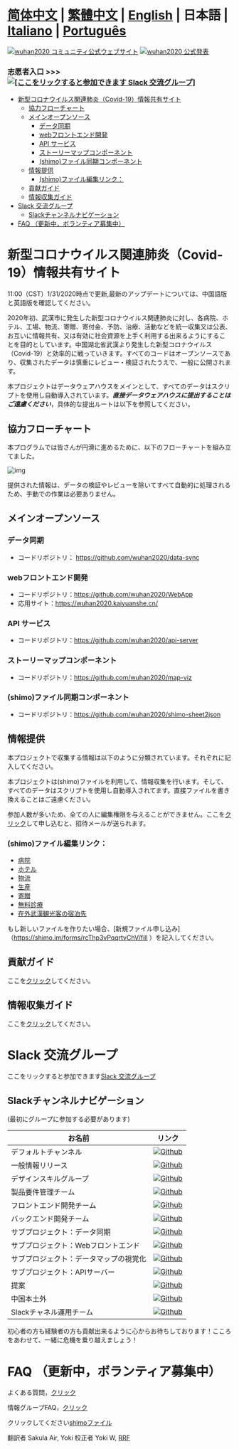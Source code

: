 # [简体中文](./README.md) | [繁體中文](./README_TW.md) | [English](./README_EN.md) | 日本語 | [Italiano](./README_IT.md) | [Português](./README_PT.md) <!-- omit in toc -->

[![wuhan2020 コミュニティ公式ウェブサイト](https://img.shields.io/badge/wuhan2020-コミュニティ公式ウェブサイト-green.svg?style=for-the-badge&colorB=red)](http://community.wuhan2020.org.cn/ja-jp)
[![wuhan2020 公式発表](https://img.shields.io/badge/wuhan2020-公式発表-green.svg?style=for-the-badge&colorB=red)](http://community.wuhan2020.org.cn/ja-jp/blog/wuhan2020-official-announcement.html)

### 志愿者入口        >>> [![[ここをリックすると参加できます Slack 交流グループ]](https://img.shields.io/badge/slack-join-orange.svg)](https://join.slack.com/t/wuhan2020/shared_invite/enQtOTQxMTU4MzgyNTYwLWIxMTMyNWI4NWE2YTk3NGRjZGJhMjUzNmJhMjg1MDQ3OTEzNDE5NGY4MWFhMjRlYWU4MmE3ZGQyOGU4N2YwMzY)

- [新型コロナウイルス関連肺炎（Covid-19）情報共有サイト](#%e6%96%b0%e5%9e%8b%e3%82%b3%e3%83%ad%e3%83%8a%e3%82%a6%e3%82%a4%e3%83%ab%e3%82%b9%e9%96%a2%e9%80%a3%e8%82%ba%e7%82%8eCovid-19%e6%83%85%e5%a0%b1%e5%85%b1%e6%9c%89%e3%82%b5%e3%82%a4%e3%83%88)
  - [協力フローチャート](#%e5%8d%94%e5%8a%9b%e3%83%95%e3%83%ad%e3%83%bc%e3%83%81%e3%83%a3%e3%83%bc%e3%83%88)
  - [メインオープンソース](#%e3%83%a1%e3%82%a4%e3%83%b3%e3%82%aa%e3%83%bc%e3%83%97%e3%83%b3%e3%82%bd%e3%83%bc%e3%82%b9)
    - [データ同期](#%e3%83%87%e3%83%bc%e3%82%bf%e5%90%8c%e6%9c%9f)
    - [webフロントエンド開発](#web%e3%83%95%e3%83%ad%e3%83%b3%e3%83%88%e3%82%a8%e3%83%b3%e3%83%89%e9%96%8b%e7%99%ba)
    - [API サービス](#api-%e3%82%b5%e3%83%bc%e3%83%93%e3%82%b9)
    - [ストーリーマップコンポーネント](#%e3%82%b9%e3%83%88%e3%83%bc%e3%83%aa%e3%83%bc%e3%83%9e%e3%83%83%e3%83%97%e3%82%b3%e3%83%b3%e3%83%9d%e3%83%bc%e3%83%8d%e3%83%b3%e3%83%88)
    - [(shimo)ファイル同期コンポーネント](#shimo%e3%83%95%e3%82%a1%e3%82%a4%e3%83%ab%e5%90%8c%e6%9c%9f%e3%82%b3%e3%83%b3%e3%83%9d%e3%83%bc%e3%83%8d%e3%83%b3%e3%83%88)
  - [情報提供](#%e6%83%85%e5%a0%b1%e6%8f%90%e4%be%9b)
    - [(shimo)ファイル編集リンク：](#shimo%e3%83%95%e3%82%a1%e3%82%a4%e3%83%ab%e7%b7%a8%e9%9b%86%e3%83%aa%e3%83%b3%e3%82%af)
  - [貢献ガイド](#%e8%b2%a2%e7%8c%ae%e3%82%ac%e3%82%a4%e3%83%89)
  - [情報収集ガイド](#%e6%83%85%e5%a0%b1%e5%8f%8e%e9%9b%86%e3%82%ac%e3%82%a4%e3%83%89)
- [Slack 交流グループ](#slack-%e4%ba%a4%e6%b5%81%e3%82%b0%e3%83%ab%e3%83%bc%e3%83%97)
  - [Slackチャンネルナビゲーション](#slack%e3%83%81%e3%83%a3%e3%83%b3%e3%83%8d%e3%83%ab%e3%83%8a%e3%83%93%e3%82%b2%e3%83%bc%e3%82%b7%e3%83%a7%e3%83%b3)
- [FAQ （更新中，ボランティア募集中）](#faq-%e6%9b%b4%e6%96%b0%e4%b8%ad%e3%83%9c%e3%83%a9%e3%83%b3%e3%83%86%e3%82%a3%e3%82%a2%e5%8b%9f%e9%9b%86%e4%b8%ad)

# 新型コロナウイルス関連肺炎（Covid-19）情報共有サイト
11:00（CST）1/31/2020時点で更新,最新のアップデートについては、中国語版と英語版を確認してください。

2020年初、武漢市に発生した新型コロナウイルス関連肺炎に対し、各病院、ホテル、工場、物流、寄贈、寄付金、予防、治療、活動などを統一収集又は公表、お互いに情報共有、又は有効に社会資源を上手く利用する出来るようにすることを目的としています。中国湖北省武漢より発生した新型コロナウイルス（Covid-19）と効率的に戦っていきます。すべてのコードはオープンソースであり、収集されたデータは慎重にレビュー・検証されたうえで、一般に公開されます。

本プロジェクトはデータウェアハウスをメインとして、すべてのデータはスクリプトを使用し自動導入されています。**_直接データウェアハウスに提出することはご遠慮ください_**，具体的な提出ルートは以下を参照してください。

## 協力フローチャート

本プログラムでは皆さんが円滑に進めるために、以下のフローチャートを組み立てました。

![img](https://yokii.cn/i/en.jpg)

提供された情報は、データの検証やレビューを除いてすべて自動的に処理されるため、手動での作業は必要ありません。

## メインオープンソース

### データ同期

- コードリポジトリ： https://github.com/wuhan2020/data-sync

### webフロントエンド開発

- コードリポジトリ：https://github.com/wuhan2020/WebApp
- 応用サイト：https://wuhan2020.kaiyuanshe.cn/

### API サービス

- コードリポジトリ：https://github.com/wuhan2020/api-server

### ストーリーマップコンポーネント

- コードリポジトリ：https://github.com/wuhan2020/map-viz

### (shimo)ファイル同期コンポーネント

- コードリポジトリ：https://github.com/wuhan2020/shimo-sheet2json

## 情報提供

本プロジェクトで収集する情報は以下のように分類されています。それぞれに記入してください。

本プロジェクトは(shimo)ファイルを利用して、情報収集を行います。そして、すべてのデータはスクリプトを使用し自動導入されてます。直接ファイルを書き換えることはご遠慮ください。

参加人数が多いため、全ての人に編集権限を与えることができません。ここを[クリック](https://shimo.im/forms/YVJkGrGCWwQPTpqY/fill)して申し込むと、招待メールが送られます。

### (shimo)ファイル編集リンク：

- [病院](https://shimo.im/sheets/q6WP3DpKKgVW63Pr/4WbFN/ )
- [ホテル](https://shimo.im/sheets/Hd9C3QytrJK3RWxG/z1rye/)
- [物流](https://shimo.im/sheets/RTHXp3ghtKXY3GcC/MODOC/)
- [生産](https://shimo.im/sheets/pchvJ6ddyRHHdXtv/MODOC/)
- [寄贈](https://shimo.im/sheets/W3gxW6cwkYTDY6DD/)
- [無料診療](https://shimo.im/sheets/JgXjYCJJTRQxJ3GP/MODOC/)
- [在外武漢観光客の宿泊先](https://shimo.im/sheets/pdHRcXyKqJdqPyGJ/MODOC/)

もし新しいファイルを作りたい場合、[新規ファイル申し込み]（https://shimo.im/forms/rcThp3vPqqrtvChV/fill ）を記入してください。


## 貢献ガイド

ここを[クリック](./CONTRIBUTING.md)してください。

## 情報収集ガイド

ここを[クリック](https://community.wuhan2020.org.cn/ja-jp/docs/dev/contributing.html)してください。

# Slack 交流グループ
ここをリックすると参加できます[Slack 交流グループ](https://join.slack.com/t/wuhan2020/shared_invite/enQtOTQxMTU4MzgyNTYwLWIxMTMyNWI4NWE2YTk3NGRjZGJhMjUzNmJhMjg1MDQ3OTEzNDE5NGY4MWFhMjRlYWU4MmE3ZGQyOGU4N2YwMzY)

## Slackチャンネルナビゲーション
(最初にグループに参加する必要があります)

| お名前     | リンク     |
|-----------|----------|
| デフォルトチャンネル        | [![Github](https://img.shields.io/badge/Slack%20Channel-%23anti--2019--ncov-green.svg?style=flat-square&colorB=blue)](https://app.slack.com/client/TT5U1VCPQ/CSS83MZUK)              |
| 一般情報リリース       | [![Github](https://img.shields.io/badge/Slack%20Channel-%23general-green.svg?style=flat-square&colorB=blue)](https://app.slack.com/client/TT5U1VCPQ/CSTGKFRCH)                       |
| デザインスキルグループ | [![Github](https://img.shields.io/badge/Slack%20Channel-%23team--designer-green.svg?style=flat-square&colorB=blue)](https://app.slack.com/client/TT5U1VCPQ/CT70SHJQ0)                |
| 製品要件管理チーム     | [![Github](https://img.shields.io/badge/Slack%20Channel-%23team--requirement--management-green.svg?style=flat-square&colorB=blue)](https://app.slack.com/client/TT5U1VCPQ/CT99VDWS2) |
| フロントエンド開発チーム| [![Github](https://img.shields.io/badge/Slack%20Channel-%23team--frontend-green.svg?style=flat-square&colorB=blue)](https://app.slack.com/client/TT5U1VCPQ/CT93L48H5)                |
| バックエンド開発チーム  | [![Github](https://img.shields.io/badge/Slack%20Channel-%23team--backend-green.svg?style=flat-square&colorB=blue)](https://app.slack.com/client/TT5U1VCPQ/CT93MCEJK)                 |
| サブプロジェクト：データ同期| [![Github](https://img.shields.io/badge/Slack%20Channel-%23proj--data--sync-green.svg?style=flat-square&colorB=blue)](https://app.slack.com/client/TT5U1VCPQ/CT4AV807P)              |
| サブプロジェクト：Webフロントエンド | [![Github](https://img.shields.io/badge/Slack%20Channel-%23proj--front--pages-green.svg?style=flat-square&colorB=blue)](https://app.slack.com/client/TT5U1VCPQ/CSTPXN533)            |
| サブプロジェクト：データマップの視覚化 | [![Github](https://img.shields.io/badge/Slack%20Channel-%23proj--map--visualization-green.svg?style=flat-square&colorB=blue)](https://app.slack.com/client/TT5U1VCPQ/CT6HW3X8E)      |
| サブプロジェクト：APIサーバー| [![Github](https://img.shields.io/badge/Slack%20Channel-%23api--server-green.svg?style=flat-square&colorB=blue)](https://app.slack.com/client/TT5U1VCPQ/CT3V5CDKJ)                   |
| 提案       | [![Github](https://img.shields.io/badge/Slack%20Channel-%23help--advisement-green.svg?style=flat-square&colorB=blue)](https://app.slack.com/client/TT5U1VCPQ/CT7AABP53)              |
| 中国本土外              | [![Github](https://img.shields.io/badge/Slack%20Channel-%23team--overseas-green.svg?style=flat-square&colorB=blue)](https://app.slack.com/client/TT5U1VCPQ/CTAM5R65U)                |
| Slackチャネル運用チーム      | [![Github](https://img.shields.io/badge/Slack%20Channel-%23proj--operation-green.svg?style=flat-square&colorB=blue)](https://app.slack.com/client/TT5U1VCPQ/CSX1X74M9)               |

初心者の方も経験者の方も貢献出来るように心からお待ちしております！こころをあわせて、一緒に危機を乗り越えましょう！

# FAQ （更新中，ボランティア募集中）

よくある質問，[クリック](https://community.wuhan2020.org.cn/ja-jp/docs/overview/faq.html)

情報グループFAQ，[クリック](https://shimo.im/docs/JqX9CvrqphPV9T3J/)

クリックしてください[shimoファイル](https://shimo.im/docs/DdWvXvtvpxrqrJ83)

翻訳者 Sakula Air, Yoki 校正者 Yoki W, [RRF](https://github.com/RRFHOUDEN)
